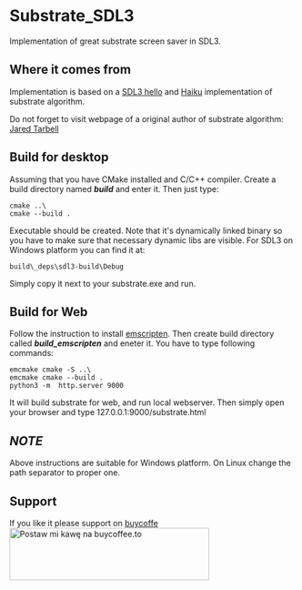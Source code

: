 # Substrate_SDL3
Implementation of great substrate screen saver in SDL3.

## Where it comes from
Implementation is based on a [SDL3 hello](https://github.com/libsdl-org/SDL/blob/main/docs/hello.c) and [Haiku](https://github.com/stephanie-fu/Substrate) implementation of substrate algorithm.


Do not forget to visit webpage of a original author of substrate algorithm:
[Jared Tarbell](http://www.complexification.net/gallery/)


## Build for desktop
Assuming that you have CMake installed and C/C++ compiler.
Create a build directory named ***build*** and enter it.
Then just type:

    cmake ..\
    cmake --build .

Executable should be created.
Note that it's dynamically linked binary so you have to make sure
that necessary dynamic libs are visible. 
For SDL3 on Windows platform you can find it at:

    build\_deps\sdl3-build\Debug

Simply copy it next to your substrate.exe and run.

## Build for Web

Follow the instruction to install [emscripten](https://emscripten.org/docs/getting_started/downloads.html).
Then create build directory called ***build_emscripten*** and eneter it.
You have to type following commands:

    emcmake cmake -S ..\
    emcmake cmake --build .
    python3 -m  http.server 9000

It will build substrate for web, and run local webserver.
Then simply open your browser and type
    127.0.0.1:9000/substrate.html

## ***NOTE***
Above instructions are suitable for Windows platform.
On Linux change the path separator to proper one.

## Support
If you like it please support on [buycoffe](https://buycoffee.to/przybysh)
<a href="https://buycoffee.to/przybysh" target="_blank"><img src="https://buycoffee.to/img/share-button-primary.png" style="width: 351px; height: 92px" alt="Postaw mi kawę na buycoffee.to"></a>